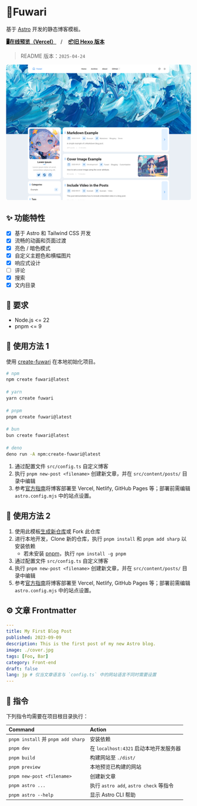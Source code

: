 # 🍥Fuwari

基于 [Astro](https://astro.build) 开发的静态博客模板。

[**🖥️在线预览（Vercel）**](https://fuwari.vercel.app)&nbsp;&nbsp;&nbsp;/&nbsp;&nbsp;&nbsp;
[**📦旧 Hexo 版本**](https://github.com/saicaca/hexo-theme-vivia)

> README 版本：`2025-04-24`

![Preview Image](https://raw.githubusercontent.com/saicaca/resource/main/fuwari/home.png)

## ✨ 功能特性

- [x] 基于 Astro 和 Tailwind CSS 开发
- [x] 流畅的动画和页面过渡
- [x] 亮色 / 暗色模式
- [x] 自定义主题色和横幅图片
- [x] 响应式设计
- [ ] 评论
- [x] 搜索
- [x] 文内目录

## 👀 要求

- Node.js <= 22
- pnpm <= 9

## 🚀 使用方法 1

使用 [create-fuwari](https://github.com/L4Ph/create-fuwari) 在本地初始化项目。

```sh
# npm
npm create fuwari@latest

# yarn
yarn create fuwari

# pnpm
pnpm create fuwari@latest

# bun
bun create fuwari@latest

# deno
deno run -A npm:create-fuwari@latest
```

1. 通过配置文件 `src/config.ts` 自定义博客
2. 执行 `pnpm new-post <filename>` 创建新文章，并在 `src/content/posts/` 目录中编辑
3. 参考[官方指南](https://docs.astro.build/zh-cn/guides/deploy/)将博客部署至 Vercel, Netlify, GitHub Pages 等；部署前需编辑 `astro.config.mjs` 中的站点设置。

## 🚀 使用方法 2

1. 使用此模板[生成新仓库](https://github.com/saicaca/fuwari/generate)或 Fork 此仓库
2. 进行本地开发，Clone 新的仓库，执行 `pnpm install` 和 `pnpm add sharp` 以安装依赖
   - 若未安装 [pnpm](https://pnpm.io)，执行 `npm install -g pnpm`
3. 通过配置文件 `src/config.ts` 自定义博客
4. 执行 `pnpm new-post <filename>` 创建新文章，并在 `src/content/posts/` 目录中编辑
5. 参考[官方指南](https://docs.astro.build/zh-cn/guides/deploy/)将博客部署至 Vercel, Netlify, GitHub Pages 等；部署前需编辑 `astro.config.mjs` 中的站点设置。

## ⚙️ 文章 Frontmatter

```yaml
---
title: My First Blog Post
published: 2023-09-09
description: This is the first post of my new Astro blog.
image: ./cover.jpg
tags: [Foo, Bar]
category: Front-end
draft: false
lang: jp # 仅当文章语言与 `config.ts` 中的网站语言不同时需要设置
---
```

## 🧞 指令

下列指令均需要在项目根目录执行：

| Command                            | Action                                 |
| :--------------------------------- | :------------------------------------- |
| `pnpm install` 并 `pnpm add sharp` | 安装依赖                               |
| `pnpm dev`                         | 在 `localhost:4321` 启动本地开发服务器 |
| `pnpm build`                       | 构建网站至 `./dist/`                   |
| `pnpm preview`                     | 本地预览已构建的网站                   |
| `pnpm new-post <filename>`         | 创建新文章                             |
| `pnpm astro ...`                   | 执行 `astro add`, `astro check` 等指令 |
| `pnpm astro --help`                | 显示 Astro CLI 帮助                    |

